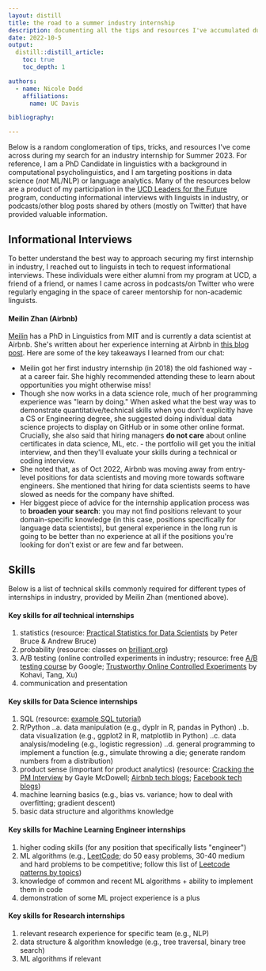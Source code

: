 ```yaml
---
layout: distill
title: the road to a summer industry internship
description: documenting all the tips and resources I've accumulated during my internship search
date: 2022-10-5
output:
  distill::distill_article:
    toc: true
    toc_depth: 1

authors:
  - name: Nicole Dodd
    affiliations:
      name: UC Davis

bibliography:

---
```


Below is a random conglomeration of tips, tricks, and resources I've come across during my search for an industry internship for Summer 2023. For reference, I am a PhD Candidate in linguistics with a background in computational psycholinguistics, and I am targeting positions in data science (*not* ML/NLP) or language analytics. Many of the resources below are a product of my participation in the [UCD Leaders for the Future](https://innovate.ucdavis.edu/leaders-future) program, conducting informational interviews with linguists in industry, or podcasts/other blog posts shared by others (mostly on Twitter) that have provided valuable information.


## Informational Interviews

To better understand the best way to approach securing my first internship in industry, I reached out to linguists in tech to request informational interviews. These individuals were either alumni from my program at UCD, a friend of a friend, or names I came across in podcasts/on Twitter who were regularly engaging in the space of career mentorship for non-academic linguists.

#### Meilin Zhan (Airbnb)
[Meilin](https://www.linkedin.com/in/meilinzhan/) has a PhD in Linguistics from MIT and is currently a data scientist at Airbnb. She's written about her experience interning at Airbnb in [this blog post](https://medium.com/swlh/what-i-learned-from-airbnb-data-science-internship-c2936c3e94df). Here are some of the key takeaways I learned from our chat:
* Meilin got her first industry internship (in 2018) the old fashioned way - at a career fair. She highly recommended attending these to learn about opportunities you might otherwise miss!
* Though she now works in a data science role, much of her programming experience was "learn by doing." When asked what the best way was to demonstrate quantitative/technical skills when you don't explicitly have a CS or Engineering degree, she suggested doing individual data science projects to display on GitHub or in some other online format. Crucially, she also said that hiring managers **do not care** about online certificates in data science, ML, etc. - the portfolio will get you the initial interview, and then they'll evaluate your skills during a technical or coding interview.
* She noted that, as of Oct 2022, Airbnb was moving away from entry-level positions for data scientists and moving more towards software engineers. She mentioned that hiring for data scientists seems to have slowed as needs for the company have shifted.
* Her biggest piece of advice for the internship application process was to **broaden your search**: you may not find positions relevant to your domain-specific knowledge (in this case, positions specifically for language data scientists), but general experience in the long run is going to be better than no experience at all if the positions you're looking for don't exist or are few and far between.


## Skills

Below is a list of technical skills commonly required for different types of internships in industry, provided by Meilin Zhan (mentioned above).

#### Key skills for *all* technical internships
1. statistics (resource: [Practical Statistics for Data Scientists](https://www.amazon.com/Practical-Statistics-Data-Scientists-Essential/dp/1491952962/) by Peter Bruce & Andrew Bruce)
2. probability (resource: classes on [brilliant.org](https://brilliant.org/))
3. A/B testing (online controlled experiments in industry; resource: free [A/B testing course](https://www.udacity.com/course/ab-testing--ud257) by Google; [Trustworthy Online Controlled Experiments](https://www.amazon.com/Trustworthy-Online-Controlled-Experiments-Practical/dp/1108724264/) by Kohavi, Tang, Xu)
4. communication and presentation

#### Key skills for Data Science internships
1. SQL (resource: [example SQL tutorial](https://mode.com/sql-tutorial/introduction-to-sql/))
2. R/Python
..a. data manipulation (e.g., dyplr in R, pandas in Python)
..b. data visualization (e.g., ggplot2 in R, matplotlib in Python)
..c. data analysis/modeling (e.g., logistic regression)
..d. general programming to implement a function (e.g., simulate throwing a die; generate random numbers from a distribution)
3. product sense (important for product analytics) (resource: [Cracking the PM Interview](https://www.amazon.com/gp/product/0984782818/) by Gayle McDowell; [Airbnb tech blogs](https://medium.com/airbnb-engineering); [Facebook tech blogs](https://engineering.fb.com/))
4. machine learning basics (e.g., bias vs. variance; how to deal with overfitting; gradient descent)
5. basic data structure and algorithms knowledge

#### Key skills for Machine Learning Engineer internships
1. higher coding skills (for any position that specifically lists "engineer")
2. ML algorithms (e.g., [LeetCode](https://leetcode.com/); do 50 easy problems, 30-40 medium and hard problems to be competitive; follow this list of [Leetcode patterns by topics](https://seanprashad.com/leetcode-patterns/))
3. knowledge of common and recent ML algorithms + ability to implement them in code
4. demonstration of some ML project experience is a plus

#### Key skills for Research internships
1. relevant research experience for specific team (e.g., NLP)
2. data structure & algorithm knowledge (e.g., tree traversal, binary tree search)
3. ML algorithms if relevant
